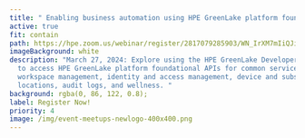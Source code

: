 ```yaml
---
title: " Enabling business automation using HPE GreenLake platform foundational APIs"
active: true
fit: contain
path: https://hpe.zoom.us/webinar/register/2817079285903/WN_IrXM7mIiQJi2tTgHNBBl4g
imageBackground: white
description: "March 27, 2024: Explore using the HPE GreenLake Developer portal
  to access HPE GreenLake platform foundational APIs for common services such as
  workspace management, identity and access management, device and subscription,
  locations, audit logs, and wellness. "
background: rgba(0, 86, 122, 0.8);
label: Register Now!
priority: 4
image: /img/event-meetups-newlogo-400x400.png
---
```

